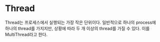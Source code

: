 # Thread

Thread는 프로세스에서 실행되는 가장 작은 단위이다. 일반적으로 하나의 process에 하나의 thread를 가지지만, 상황에 따라 두 개 이상의 thread를 가질 수 있다. 이를 MultiThread라고 한다.

